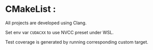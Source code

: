 # CMakeList :

All projects are developed using Clang.

Set env var `CUDACXX` to use NVCC preset under WSL.

Test coverage is generated by running corresponding custom target.
